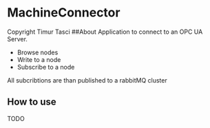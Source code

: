 # MachineConnector
Copyright Timur Tasci
##About
Application to connect to an OPC UA Server.
 - Browse nodes
 - Write to a node
 - Subscribe to a node

All subcribtions are than published to a rabbitMQ cluster

## How to use
TODO
